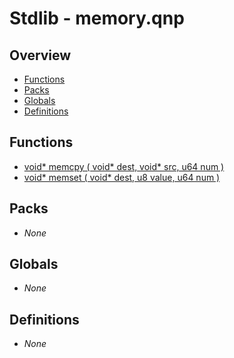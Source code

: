# Stdlib - memory.qnp

## Overview
 - [Functions](#functions)
 - [Packs](#packs)
 - [Globals](#globals)
 - [Definitions](#definitions)

## Functions
 - [void* memcpy ( void* dest, void* src, u64 num )]()
 - [void* memset ( void* dest, u8 value, u64 num )]()

## Packs
 - _None_

## Globals
 - _None_

## Definitions
 - _None_